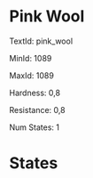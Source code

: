 # Pink Wool

TextId: pink_wool

MinId: 1089

MaxId: 1089

Hardness: 0,8

Resistance: 0,8


Num States: 1

# States
```

```